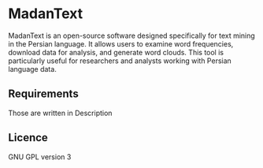 # MadanText
MadanText is an open-source software designed specifically for text mining in the Persian language. It allows users to examine word frequencies, download data for analysis, and generate word clouds. This tool is particularly useful for researchers and analysts working with Persian language data.
## Requirements
Those are written in Description
## Licence
GNU GPL version 3

